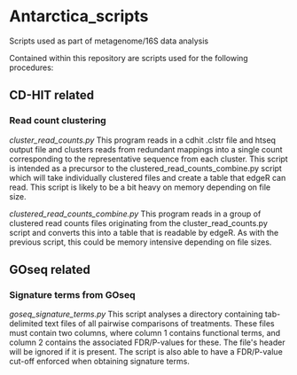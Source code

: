 # Antarctica_scripts
Scripts used as part of metagenome/16S data analysis

Contained within this repository are scripts used for the following procedures:

## CD-HIT related
### Read count clustering
*cluster_read_counts.py*
This program reads in a cdhit .clstr file and htseq output file and clusters reads from redundant mappings into a single count corresponding to the representative sequence from each cluster. This script is intended as a precursor to the clustered_read_counts_combine.py script which will take individually clustered files and create a table that edgeR can read. This script is likely to be a bit heavy on memory depending on file size. 

*clustered_read_counts_combine.py*
This program reads in a group of clustered read counts files originating from the cluster_read_counts.py script and converts this into a table that is readable by edgeR. As with the previous script, this could be memory intensive depending on file sizes.

## GOseq related
### Signature terms from GOseq
*goseq_signature_terms.py*
This script analyses a directory containing tab-delimited text files of all pairwise comparisons of treatments. These files must contain two columns, where column 1 contains functional terms, and column 2 contains the associated FDR/P-values for these. The file's header will be ignored if it is present. The script is also able to have a FDR/P-value cut-off enforced when obtaining signature terms.
